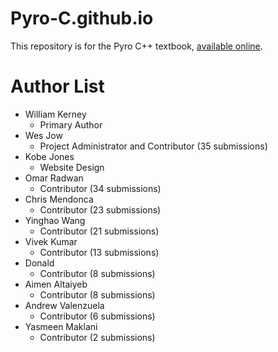 # Pyro-C.github.io
This repository is for the Pyro C++ textbook, [available online](pyro-c.com).

# Author List
* William Kerney
    * Primary Author
* Wes Jow
    * Project Administrator and Contributor (35 submissions)
* Kobe Jones
    * Website Design
* Omar Radwan
    * Contributor (34 submissions)
* Chris Mendonca
    * Contributor (23 submissions)
* Yinghao Wang
    * Contributor (21 submissions)
* Vivek Kumar
    * Contributor (13 submissions)
* Donald
    * Contributor (8 submissions)
* Aimen Altaiyeb
    * Contributor (8 submissions)
* Andrew Valenzuela
    * Contributor (6 submissions)
* Yasmeen Maklani
    * Contributor (2 submissions)

